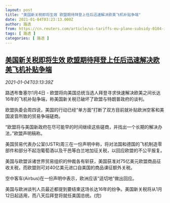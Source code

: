 ```yaml
---
layout: post
title: "美国新关税即将生效 欧盟期待拜登上任后迅速解决欧美飞机补贴争端"
date: 2021-01-04T03:23:13.000Z
author: 路透
from: https://cn.reuters.com/article/us-tariffs-eu-plane-subsidy-0104-idCNKBS2990AG
tags: [ 路透 ]
categories: [ 路透 ]
---
```

<!--1609730593000-->
[美国新关税即将生效 欧盟期待拜登上任后迅速解决欧美飞机补贴争端](https://cn.reuters.com/article/us-tariffs-eu-plane-subsidy-0104-idCNKBS2990AG)
------

<div>
<div><i>2021-01-04T03:13:39Z</i></div><p>路透布鲁塞尔1月4日 - 欧盟将向美国总统当选人拜登寻求快速解决欧美之间长达16年的飞机补贴争端，称美国新关税已破坏了欧盟与特朗普政府的谈判。</p><p>欧盟执委会周四说，美国的行动已经“单方面”打断了双方目前就补贴欧洲空客和美国波音所致的贸易争端磋商。</p><p>“欧盟将与美国新政府在尽可能早的时间继续这些磋商，并找出一个长期的解决办法，”欧盟声明稿称。</p><p>美国贸易代表办公室(USTR)周三在一份声明中称，将对法国和德国的飞机制造零部件和部分不起泡葡萄酒以及干邑等白兰地加征关税，以回应欧盟的不公平报复。</p><p>美国与欧盟诉诸世界贸易组织的仲裁各有斩获，美国获准对75亿美元欧盟商品征收关税，而欧盟则可对40亿美元进口自美国的商品课征额外关税。</p><p>空中客车(Airbus)在一份声明中表示，欧洲应该“适切地”做出回应。</p><p>美国与欧洲谈判人员最近都提到要结束这场长达16年的纷争。美国新关税将从1月12日起适用，而八天后拜登将就任美国总统。(完)</p>
</div>
